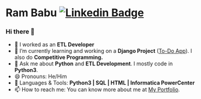 # Ram Babu [![Linkedin Badge](https://img.shields.io/badge/-Ram_Babu-blue?style=round-square&logo=Linkedin&logoColor=white&link=https://www.linkedin.com/in/ram-babu-kottapally)](https://www.linkedin.com/in/ram-babu-kottapally)

### Hi there 👋

- 🌱 I worked as an **ETL Developer**
- 🔭 I’m currently learning and working on a **Django Project** ([To-Do App](https://github.com/Ram-95/to_do_app)). I also do **Competitive Programming.**
- 💬 Ask me about **Python** and **ETL Development**. I mostly code in **Python3**.
- 😄 Pronouns: He/Him
- 💬 Languages & Tools: **Python3 | SQL | HTML | Informatica PowerCenter**
- 📫 How to reach me: You can know more about me at [My Portfolio](https://ram-95.github.io).


<!--
**Ram-95/Ram-95** is a ✨ _special_ ✨ repository because its `README.md` (this file) appears on your GitHub profile.

Here are some ideas to get you started:

- 🔭 I’m currently working on ...
- 🌱 I’m currently learning **Django**
- 👯 I’m looking to collaborate on ...
- 🤔 I’m looking for help with ...
- 💬 Ask me about ...
- 📫 How to reach me: ...
- 😄 Pronouns: ...
- ⚡ Fun fact: ...
-->

